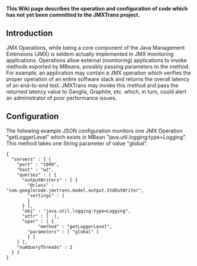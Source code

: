 **This Wiki page describes the operation and configuration of code which has not yet been committed to the JMXTrans project.**

## Introduction

JMX Operations, while being a core component of the Java Management Extensions (JMX) is seldom actually implemented in JMX monitoring applications. Operations allow external (monitoring) applications to invoke methods exported by MBeans, possibly passing parameters to the method. For example, an application may contain a JMX operation which verifies the proper operation of an entire software stack and returns the overall latency of an end-to-end test. JMXTrans may invoke this method and pass the returned latency value to Ganglia, Graphite, etc. which, in turn, could alert an administrator of poor performance issues.

## Configuration

The following example JSON configuration monitors one JMX Operation "getLoggerLevel" which exists in MBean "java.util.logging:type=Logging". This method takes one String parameter of value "global". 

```
{
  "servers" : [ {
    "port" : "1099",
    "host" : "w2",
    "queries" : [ {
      "outputWriters" : [ {
        "@class" : "com.googlecode.jmxtrans.model.output.StdOutWriter",
        "settings" : {
        }
      } ],
      "obj" : "java.util.logging:type=Logging",
      "attr" : [  ],
      "oper" : [ {
 	      	"method" : "getLoggerLevel",
   		"parameters" : [ "global" ]
      	} ]
    } ],
    "numQueryThreads" : 2
  } ]
}
```
